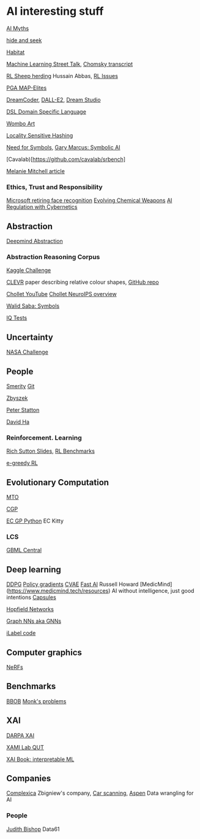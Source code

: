 # AI interesting stuff
<!-- All things AI except robots -->
[AI Myths](https://www.aimyths.org/ai-has-agency)

[ hide and seek](https://openai.com/blog/emergent-tool-use/)

[Habitat](https://techcrunch.com/2021/06/30/facebook-and-matterport-collaborate-on-realistic-virtual-training-environments-for-ai/)

[Machine Learning Street Talk](https://anchor.fm/machinelearningstreettalk), [Chomsky transcript](https://whimsical.com/mlst-chomsky-transcript-WgFJLguL7JhzyNhsdgwATy)

[RL Sheep herding](https://www.youtube.com/watch?v=vvyVTbaXzPk) Hussain Abbas, 
[RL Issues](https://builtin.com/machine-learning/reinforcement-learning)

[PGA MAP-Elites](https://github.com/ollenilsson19/PGA-MAP-Elites)

[DreamCoder](https://arxiv.org/pdf/2006.08381.pdf), [DALL-E2](https://openai.com/dall-e-2/#demos), 
[Dream Studio](https://beta.dreamstudio.ai/dream)

[DSL Domain Specific Language](https://towardsdatascience.com/on-the-importance-of-dsls-in-ml-and-ai-1dbccb3a2916)

[Wombo Art](https://app.wombo.art/)

[Locality Sensitive Hashing](https://towardsdatascience.com/understanding-locality-sensitive-hashing-49f6d1f6134)

[Need for Symbols](https://medium.com/ontologik/ai-cannot-ignore-symbolic-logic-and-heres-why-1f896713525b), 
[Gary Marcus: Symbolic AI](https://nautil.us/deep-learning-is-hitting-a-wall-14467/)

[Cavalab)[https://github.com/cavalab/srbench]

[Melanie Mitchell article](https://www.quantamagazine.org/melanie-mitchell-trains-ai-to-think-with-analogies-20210714/)

### Ethics, Trust and Responsibility 
[Microsoft retiring face recognition](https://www.innovationaus.com/microsoft-retires-facial-analysis-capability-under-responsible-ai)
[Evolving Chemical Weapons](https://spectrum.ieee.org/responsible-ai-threat)
[AI Regulation with Cybernetics](https://www.innovationaus.com/we-need-to-let-go-of-regulating-artificial-intelligence/)

## Abstraction 
[Deepmind Abstraction](https://deepmind.com/blog/article/measuring-abstract-reasoning)

### Abstraction Reasoning Corpus
[Kaggle Challenge](https://www.kaggle.com/c/abstraction-and-reasoning-challenge)

[CLEVR](https://arxiv.org/pdf/1904.12584.pdf) paper describing relative colour shapes, [GitHub repo](https://github.com/sashi2295/clevr-dataset-gen)

[Chollet YouTube](https://www.youtube.com/watch?v=jkBCyingDbk)
[Chollet NeuroIPS overview](https://joepalermo.github.io/2021/01/10/talk-review-francois-chollet-neurips-2020.html)

[Walid Saba: Symbols](https://medium.com/ontologik/ai-cannot-ignore-symbolic-logic-and-heres-why-1f896713525b)

[IQ Tests](https://en.wikipedia.org/wiki/Raven%27s_Progressive_Matrices)

## Uncertainty
[NASA Challenge](https://uqtools.larc.nasa.gov/nasa-uq-challenge-problem-2020/)

## People
[Smerity](https://hacker-news.news/profile/Smerity) [Git](https://github.com/Smerity)

[Zbyszek](https://cs.adelaide.edu.au/~zbyszek/)

[Peter Statton](http://neuro-ai.info/manifesto.html?i=1)

[David Ha](https://attentionagent.github.io/)

### Reinforcement. Learning
[Rich Sutton Slides](https://slideplayer.com/slide/2403698/), 
[RL Benchmarks](https://neptune.ai/blog/best-benchmarks-for-reinforcement-learning)

[e-greedy RL](https://www.baeldung.com/cs/epsilon-greedy-q-learning)


## Evolutionary Computation 
[MTO](http://www.bdsc.site/websites/MTO/index.html)

[CGP](https://www.cartesiangp.com/)

[EC GP Python](https://github.com/ec-kity/ec-kity/) EC Kitty

### LCS

[GBML Central](http://gbml.org/category/software/)

## Deep learning
[DDPG](https://towardsdatascience.com/deep-deterministic-policy-gradient-ddpg-theory-and-implementation-747a3010e82f)
[Policy gradients](https://towardsdatascience.com/policy-gradients-in-a-nutshell-8b72f9743c5d)
[CVAE](https://agustinus.kristia.de/techblog/2016/12/17/conditional-vae/)
[Fast AI](https://www.fast.ai/) Russell Howard
[MedicMind] (https://www.medicmind.tech/resources) AI without intelligence, just good intentions
[Capsules](https://towardsdatascience.com/capsule-networks-the-new-deep-learning-network-bd917e6818e8)

[Hopfield Networks](https://towardsdatascience.com/hopfield-networks-are-useless-heres-why-you-should-learn-them-f0930ebeadcd)

[Graph NNs aka GNNs](https://medium.com/dair-ai/an-illustrated-guide-to-graph-neural-networks-d5564a551783)

[iLabel code](https://edgarsucar.github.io/ilabel/)

## Computer graphics 
[NeRFs](https://github.com/NVlabs/instant-ngp)

## Benchmarks
[BBOB](http://coco.lri.fr/COCOdoc/bbo_experiment.html)
[Monk's problems ](https://archive.ics.uci.edu/ml/machine-learning-databases/monks-problems/)

## XAI

[DARPA XAI](https://www.darpa.mil/program/explainable-artificial-intelligence)

[XAMI Lab QUT](https://www.xami-lab.org/)

[XAI Book: interpretable ML](https://christophm.github.io/interpretable-ml-book/)

## Companies
[Complexica](https://www.complexica.com/) Zbigniew's company, 
[Car scanning](https://arstechnica.com/cars/2022/02/this-ai-mechanic-scans-your-car-or-tires-to-diagnose-defects/), 
[Aspen](https://appen.com/#Difference) Data wrangling for AI

### People 
[Judith Bishop](https://medium.com/authority-magazine/wisdom-from-the-women-leading-the-ai-industry-with-dr-judith-bishop-of-appen-f285e24cd63a) Data61


